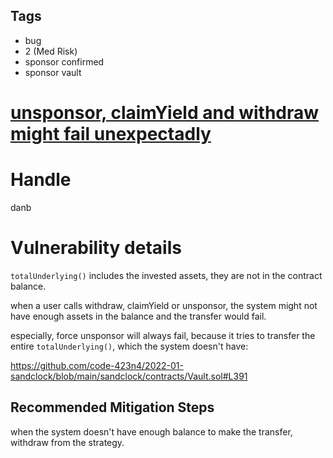 ## Tags

- bug
- 2 (Med Risk)
- sponsor confirmed
- sponsor vault

# [unsponsor, claimYield and withdraw might fail unexpectadly](https://github.com/code-423n4/2022-01-sandclock-findings/issues/76) 

# Handle

danb


# Vulnerability details

`totalUnderlying()` includes the invested assets, they are not in the contract balance.

when a user calls withdraw, claimYield or unsponsor, the system might not have enough assets in the balance and the transfer would fail.

especially, force unsponsor will always fail, because it tries to transfer the entire `totalUnderlying()`, which the system doesn't have:

https://github.com/code-423n4/2022-01-sandclock/blob/main/sandclock/contracts/Vault.sol#L391


## Recommended Mitigation Steps
when the system doesn't have enough balance to make the transfer, withdraw from the strategy.

